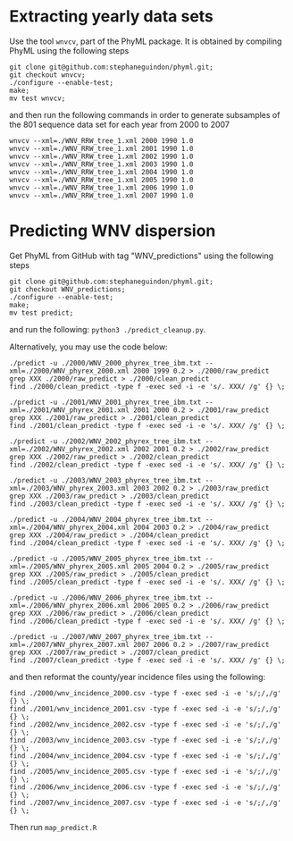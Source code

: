 
# Extracting yearly data sets

Use the tool `wnvcv`, part of the PhyML package. It is obtained by compiling PhyML using the following steps

```
git clone git@github.com:stephaneguindon/phyml.git;
git checkout wnvcv;
./configure --enable-test;
make;
mv test wnvcv;
```

and then run the following commands in order to generate subsamples of the 801 sequence data set for each year
from 2000 to 2007

```
wnvcv --xml=./WNV_RRW_tree_1.xml 2000 1990 1.0
wnvcv --xml=./WNV_RRW_tree_1.xml 2001 1990 1.0
wnvcv --xml=./WNV_RRW_tree_1.xml 2002 1990 1.0
wnvcv --xml=./WNV_RRW_tree_1.xml 2003 1990 1.0
wnvcv --xml=./WNV_RRW_tree_1.xml 2004 1990 1.0
wnvcv --xml=./WNV_RRW_tree_1.xml 2005 1990 1.0
wnvcv --xml=./WNV_RRW_tree_1.xml 2006 1990 1.0
wnvcv --xml=./WNV_RRW_tree_1.xml 2007 1990 1.0
```



# Predicting WNV dispersion

Get PhyML from GitHub with tag "WNV_predictions" using the following steps
```
git clone git@github.com:stephaneguindon/phyml.git;
git checkout WNV_predictions;
./configure --enable-test;
make;
mv test predict;
```

and run the following: `python3 ./predict_cleanup.py`.

Alternatively, you may use the code below: 

```
./predict -u ./2000/WNV_2000_phyrex_tree_ibm.txt --xml=./2000/WNV_phyrex_2000.xml 2000 1999 0.2 > ./2000/raw_predict
grep XXX ./2000/raw_predict > ./2000/clean_predict
find ./2000/clean_predict -type f -exec sed -i -e 's/. XXX/ /g' {} \;

./predict -u ./2001/WNV_2001_phyrex_tree_ibm.txt --xml=./2001/WNV_phyrex_2001.xml 2001 2000 0.2 > ./2001/raw_predict
grep XXX ./2001/raw_predict > ./2001/clean_predict
find ./2001/clean_predict -type f -exec sed -i -e 's/. XXX/ /g' {} \;

./predict -u ./2002/WNV_2002_phyrex_tree_ibm.txt --xml=./2002/WNV_phyrex_2002.xml 2002 2001 0.2 > ./2002/raw_predict
grep XXX ./2002/raw_predict > ./2002/clean_predict
find ./2002/clean_predict -type f -exec sed -i -e 's/. XXX/ /g' {} \;

./predict -u ./2003/WNV_2003_phyrex_tree_ibm.txt --xml=./2003/WNV_phyrex_2003.xml 2003 2002 0.2 > ./2003/raw_predict
grep XXX ./2003/raw_predict > ./2003/clean_predict
find ./2003/clean_predict -type f -exec sed -i -e 's/. XXX/ /g' {} \;

./predict -u ./2004/WNV_2004_phyrex_tree_ibm.txt --xml=./2004/WNV_phyrex_2004.xml 2004 2003 0.2 > ./2004/raw_predict
grep XXX ./2004/raw_predict > ./2004/clean_predict
find ./2004/clean_predict -type f -exec sed -i -e 's/. XXX/ /g' {} \;

./predict -u ./2005/WNV_2005_phyrex_tree_ibm.txt --xml=./2005/WNV_phyrex_2005.xml 2005 2004 0.2 > ./2005/raw_predict
grep XXX ./2005/raw_predict > ./2005/clean_predict
find ./2005/clean_predict -type f -exec sed -i -e 's/. XXX/ /g' {} \;

./predict -u ./2006/WNV_2006_phyrex_tree_ibm.txt --xml=./2006/WNV_phyrex_2006.xml 2006 2005 0.2 > ./2006/raw_predict
grep XXX ./2006/raw_predict > ./2006/clean_predict
find ./2006/clean_predict -type f -exec sed -i -e 's/. XXX/ /g' {} \;

./predict -u ./2007/WNV_2007_phyrex_tree_ibm.txt --xml=./2007/WNV_phyrex_2007.xml 2007 2006 0.2 > ./2007/raw_predict
grep XXX ./2007/raw_predict > ./2007/clean_predict
find ./2007/clean_predict -type f -exec sed -i -e 's/. XXX/ /g' {} \;
```

and then reformat the county/year incidence files using the following: 

```
find ./2000/wnv_incidence_2000.csv -type f -exec sed -i -e 's/;/,/g' {} \;
find ./2001/wnv_incidence_2001.csv -type f -exec sed -i -e 's/;/,/g' {} \;
find ./2002/wnv_incidence_2002.csv -type f -exec sed -i -e 's/;/,/g' {} \;
find ./2003/wnv_incidence_2003.csv -type f -exec sed -i -e 's/;/,/g' {} \;
find ./2004/wnv_incidence_2004.csv -type f -exec sed -i -e 's/;/,/g' {} \;
find ./2005/wnv_incidence_2005.csv -type f -exec sed -i -e 's/;/,/g' {} \;
find ./2006/wnv_incidence_2006.csv -type f -exec sed -i -e 's/;/,/g' {} \;
find ./2007/wnv_incidence_2007.csv -type f -exec sed -i -e 's/;/,/g' {} \;
```

Then run `map_predict.R`










